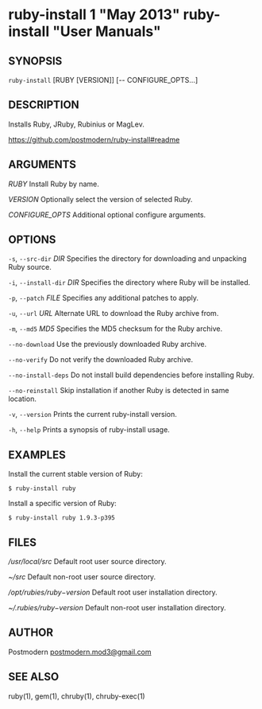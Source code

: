 # ruby-install 1 "May 2013" ruby-install "User Manuals"

## SYNOPSIS

`ruby-install` [RUBY [VERSION]] [-- CONFIGURE_OPTS...]

## DESCRIPTION

Installs Ruby, JRuby, Rubinius or MagLev.

https://github.com/postmodern/ruby-install#readme

## ARGUMENTS

*RUBY*
	Install Ruby by name.

*VERSION*
	Optionally select the version of selected Ruby.

*CONFIGURE_OPTS*
	Additional optional configure arguments.

## OPTIONS

`-s`, `--src-dir` *DIR*
	Specifies the directory for downloading and unpacking Ruby source.

`-i`, `--install-dir` *DIR*
	Specifies the directory where Ruby will be installed.

`-p`, `--patch` *FILE*
	Specifies any additional patches to apply.

`-u`, `--url` *URL*
	Alternate URL to download the Ruby archive from.

`-m`, `--md5` *MD5*
	Specifies the MD5 checksum for the Ruby archive.

`--no-download`
	Use the previously downloaded Ruby archive.

`--no-verify`
	Do not verify the downloaded Ruby archive.

`--no-install-deps`
	Do not install build dependencies before installing Ruby.

`--no-reinstall`
	Skip installation if another Ruby is detected in same location.

`-v`, `--version`
	Prints the current ruby-install version.

`-h`, `--help`
	Prints a synopsis of ruby-install usage.

## EXAMPLES

Install the current stable version of Ruby:

    $ ruby-install ruby

Install a specific version of Ruby:

    $ ruby-install ruby 1.9.3-p395

## FILES

*/usr/local/src*
	Default root user source directory.
    
*~/src*
	Default non-root user source directory.

*/opt/rubies/$ruby-$version*
	Default root user installation directory.

*~/.rubies/$ruby-$version*
	Default non-root user installation directory.

## AUTHOR

Postmodern <postmodern.mod3@gmail.com>

## SEE ALSO

ruby(1), gem(1), chruby(1), chruby-exec(1)
